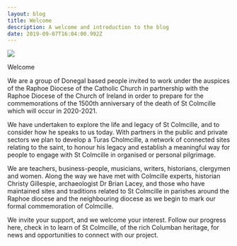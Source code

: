 ```yaml
---
layout: blog
title: Welcome
description: A welcome and introduction to the blog
date: 2019-09-07T16:04:00.992Z
---
```

![](/media/uploads/20190907_171031.jpg)

Welcome

We are a group of Donegal based people invited to work under the auspices of the Raphoe Diocese of the Catholic Church in partnership with the Raphoe Diocese of the Church of Ireland in order to prepare for the commemorations of the 1500th anniversary of the death of St Colmcille which will occur in 2020-2021. 

We have undertaken to explore the life and legacy of St Colmcille, and to consider how he speaks to us today. With partners in the public and private sectors we plan to develop a Turas Cholmcille, a network of connected sites relating to the saint, to honour his legacy and establish a meaningful way for people to engage with St Colmcille in organised or personal pilgrimage. 

We are teachers, business-people, musicians, writers, historians, clergymen and women. Along the way we have met with Colmcille experts, historian Christy Gillespie, archaeologist Dr Brian Lacey, and those who have maintained sites and traditions related to St Colmcille in parishes around the Raphoe diocese and the neighbouring diocese as we begin to mark our formal commemoration of Colmcille. 

We invite your support, and we welcome your interest. Follow our progress here, check in to learn of St Colmcille, of the rich Columban heritage, for news and opportunities to connect with our project.
